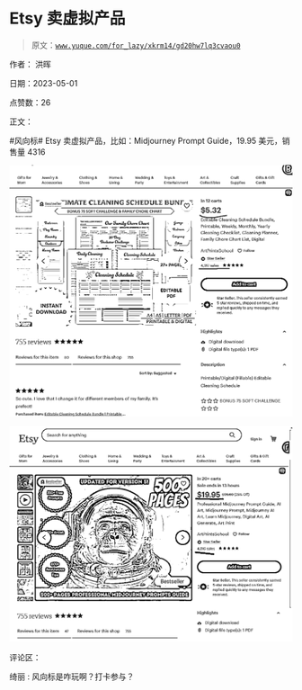 # Etsy 卖虚拟产品

> 原文：[`www.yuque.com/for_lazy/xkrm14/gd20hw7lq3cvaou0`](https://www.yuque.com/for_lazy/xkrm14/gd20hw7lq3cvaou0)

作者： 洪晖

日期：2023-05-01

点赞数：26

正文：

#风向标# Etsy 卖虚拟产品，比如：Midjourney Prompt Guide，19.95 美元，销售量 4316

![](img/d6e11e095d47c2008344ba3beea93ab0.png)

![](img/aee12f388c5378b93a73d93286ff1890.png)

评论区：

绮丽 : 风向标是咋玩啊？打卡参与？


